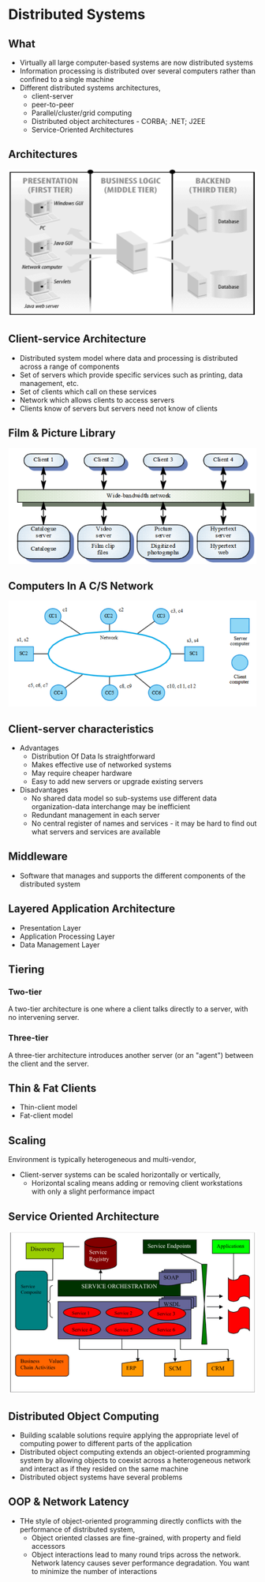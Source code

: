 # Distributed Systems

## What

- Virtually all large computer-based systems are now distributed systems
- Information processing is distributed over several computers rather than confined to a single machine
- Different distributed systems architectures,
  - client-server
  - peer-to-peer
  - Parallel/cluster/grid computing
  - Distributed object architectures - CORBA; .NET; J2EE
  - Service-Oriented Architectures

## Architectures

![Distributed Architecture](assets/img/DistributedArchitecture.png)

## Client-service Architecture

- Distributed system model where data and processing is distributed across a range of components
- Set of servers which provide specific services such as printing, data management, etc.
- Set of clients which call on these services
- Network which allows clients to access servers
- Clients know of servers but servers need not know of clients

## Film & Picture Library

![Library](assets/img/Library.png)

## Computers In A C/S Network

![CS Network](assets/img/CS.png)

## Client-server characteristics

- Advantages
  - Distribution Of Data Is straightforward
  - Makes effective use of networked systems
  - May require cheaper hardware
  - Easy to add new servers or upgrade existing servers
- Disadvantages
  - No shared data model so sub-systems use different data organization-data interchange may be inefficient
  - Redundant management in each server
  - No central register of names and services - it may be hard to find out what servers and services are available

## Middleware

- Software that manages and supports the different components of the distributed system

## Layered Application Architecture

- Presentation Layer
- Application Processing Layer
- Data Management Layer

## Tiering

### Two-tier

A two-tier architecture is one where a client talks directly to a server, with no intervening server.

### Three-tier

A three-tier architecture introduces another server (or an "agent") between the client and the server.

## Thin & Fat Clients

- Thin-client model
- Fat-client model
  
## Scaling

Environment is typically heterogeneous and multi-vendor,

- Client-server systems can be scaled horizontally or vertically,
  - Horizontal scaling means adding or removing client workstations with only a slight performance impact

## Service Oriented Architecture

![SOA](assets/img/SOA.png)

## Distributed Object Computing

- Building scalable solutions require applying the appropriate level of computing power to different parts of the application
- Distributed object computing extends an object-oriented programming system by allowing objects to coexist across a heterogeneous network and interact as if they resided on the same machine
- Distributed object systems have several problems

## OOP & Network Latency

- THe style of object-oriented programming directly conflicts with the performance of distributed system,
  - Object oriented classes are fine-grained, with property and field accessors
  - Object interactions lead to many round trips across the network. Network latency causes sever performance degradation. You want to minimize the number of interactions
